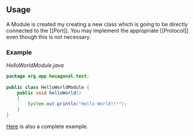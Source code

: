 ## Usage
A Module is created my creating a new class which is going to be directly connected to the [[Port]]. You may implement the appropriate [[Protocol]] even though this is not necessary. 
### Example
*HelloWorldModule.java*
``` java
package org.app.hexagonal.test;  
  
public class HelloWorldModule {  
	public void helloWorld()  
	{  
		System.out.println("Hello World!!!");  
	}  
}
```
[Here](obsidian://open?vault=documentation&file=Hexagonal%20Architecture%2FExample) is also a complete example.